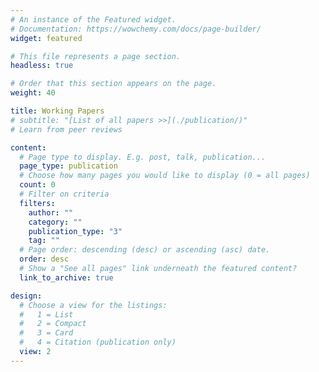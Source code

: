 ```yaml
---
# An instance of the Featured widget.
# Documentation: https://wowchemy.com/docs/page-builder/
widget: featured

# This file represents a page section.
headless: true

# Order that this section appears on the page.
weight: 40

title: Working Papers
# subtitle: "[List of all papers >>](./publication/)"
# Learn from peer reviews 

content:
  # Page type to display. E.g. post, talk, publication...
  page_type: publication
  # Choose how many pages you would like to display (0 = all pages)
  count: 0
  # Filter on criteria
  filters:
    author: ""
    category: ""
    publication_type: "3"
    tag: ""
  # Page order: descending (desc) or ascending (asc) date.
  order: desc
  # Show a "See all pages" link underneath the featured content?
  link_to_archive: true

design:
  # Choose a view for the listings:
  #   1 = List
  #   2 = Compact
  #   3 = Card
  #   4 = Citation (publication only)
  view: 2
---
```


<!-- Profiles: [Google Scholar](http://scholar.google.com/citations?user=CArrsDMAAAAJ), [ResearcherID](http://www.researcherid.com/rid/B-2742-2011), [ScopusAuthorID](https://www.scopus.com/authid/detail.uri?authorId=15058100700), [Semantic Scholar](https://www.semanticscholar.org/author/Haiping-Lu/2582251).  -->

<!-- See selected recent papers below. [Explore all publications **>** ](./publication/) to filter/search. -->
